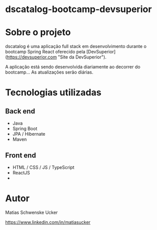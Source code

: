 # dscatalog-bootcamp-devsuperior

# Sobre o projeto

dscatalog é uma aplicação full stack em desenvolvimento durante o bootcamp Spring React oferecido pela [DevSuperior]
(https://devsuperior.com "Site da DevSuperior").

A aplicação está sendo desenvolvida diariamente ao decorrer do bootcamp... As atualizações serão diárias.

# Tecnologias utilizadas
## Back end
- Java
- Spring Boot
- JPA / Hibernate
- Maven
## Front end
- HTML / CSS / JS / TypeScript
- ReactJS
- 

# Autor

Matias Schwenske Ucker

https://www.linkedin.com/in/matiasucker
